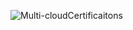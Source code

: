
![Multi-cloudCertificaitons](https://github.com/redskycyber/Cloud-Security/assets/157662722/4c6a111a-26fe-4d44-af22-ccee8b75b80b)
